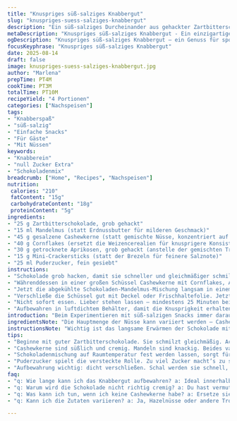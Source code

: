 ```yaml
---
title: "Knuspriges süß-salziges Knabbergut"
slug: "knuspriges-suess-salziges-knabbergut"
description: "Ein süß-salziges Durcheinander aus gehackter Zartbitterschokolade, Mandelmus, gesalzenen Cashewkernen, Cornflakes, getrockneten Aprikosenstücken und Mini-Crackersticks. Vorgewärmte Schokolade trifft auf nussige Süße, während die unterschiedlichen Texturen für ein aufregendes Mundgefühl sorgen. Zucker wird sparsam eingesetzt, um den natürlichen Geschmack der Zutaten nicht zu überdecken. Schnell gemischt, braucht Ruhe zum Festwerden – optimal für spontane Naschattacken und improvisierte Snackmomente."
metaDescription: "Knuspriges süß-salziges Knabbergut - Ein einzigartiger Snack mit Schokolade, Nüssen und Trockenfrüchten"
ogDescription: "Knuspriges süß-salziges Knabbergut – ein Genuss für spontane Naschereien und gemütliche Abende mit Freunden"
focusKeyphrase: "Knuspriges süß-salziges Knabbergut"
date: 2025-08-14
draft: false
image: knuspriges-suess-salziges-knabbergut.jpg
author: "Marlena"
prepTime: PT4M
cookTime: PT3M
totalTime: PT10M
recipeYield: "4 Portionen"
categories: ["Nachspeisen"]
tags:
- "Knabberspaß"
- "süß-salzig"
- "Einfache Snacks"
- "Für Gäste"
- "Mit Nüssen"
keywords:
- "Knabberein"
- "null Zucker Extra"
- "Schokoladenmix"
breadcrumb: ["Home", "Recipes", "Nachspeisen"]
nutrition: 
 calories: "210"
 fatContent: "15g"
 carbohydrateContent: "18g"
 proteinContent: "5g"
ingredients:
- "25 g Zartbitterschokolade, grob gehackt"
- "15 ml Mandelmus (statt Erdnussbutter für milderen Geschmack)"
- "45 g gesalzene Cashewkerne (statt gemischte Nüsse, konzentriert auf eine Sorte)"
- "40 g Cornflakes (ersetzt die Weizencerealien für knusprigere Konsistenz)"
- "30 g getrocknete Aprikosen, grob gehackt (anstelle der gemischten Trockenfrüchte)"
- "15 g Mini-Crackersticks (statt der Brezeln für feinere Salznote)"
- "25 ml Puderzucker, fein gesiebt"
instructions:
- "Schokolade grob hacken, damit sie schneller und gleichmäßiger schmilzt. Mandelmus zugeben, nicht mehr als 20 bis 25 Sekunden bei mittlerer Leistung in die Mikrowelle stellen; zwischendurch einmal umrühren. Sobald die Oberfläche glänzt und die Masse eine cremige Struktur zeigt, nicht sofort weiter erhitzen – unbedingt abkühlen lassen, bis sie etwas dicklicher wird, bevor die anderen Zutaten rein."
- "Währenddessen in einer großen Schüssel Cashewkerne mit Cornflakes, Aprikosenstücken und den crackerähnlichen Sticks vermengen. Die Kombination aus knackig, süß und salzig hier im Auge behalten, das ist das Gerüst des Knabbens."
- "Jetzt die abgekühlte Schokoladen-Mandelmus-Mischung langsam in einem dünnen Strahl über die trockenen Zutaten geben. Nicht zu viel auf einmal, sonst verklumpt alles. Nach dem ersten Verteilen den Puderzucker drüber sieben, der fängt Feuchtigkeit und verleiht eine dezente Süße, kein Bund für süße Überladung sondern subtil spürbar."
- "Verschließe die Schüssel gut mit Deckel oder Frischhaltefolie. Jetzt kommt die kräftige Phase: Mindestens 2-3 Minuten kräftig durchschütteln, besser am Ende kurz mit den Händen durchkneten. Man soll förmlich sehen können, wie der Schokoladenbelag die Zutaten sanft ummantelt."
- "Nicht sofort essen. Lieber stehen lassen – mindestens 25 Minuten bei Zimmertemperatur, bis die Masse fester wird. Alternativ kühler lagern für 10 Minuten, wenn’s schnell gehen muss. Achtung: Kühlschrank kann zu hart machen, dann schmeckt die Mischung etwas stumpf; Raumtemperatur bringt bessere Geschmacksentfaltung."
- "Aufbewahren in luftdichtem Behälter, damit die Knusprigkeit erhalten bleibt. Achtung: Feuchtigkeit killt Crunch schnell. Am besten innerhalb von zwei Tagen genießen, da die fruchtig-nussige Note dann am intensivsten ist."
introduction: "Beim Experimentieren mit süß-salzigen Snacks immer darauf achten, nicht zu viel Zucker oder Butter zu verwenden, sonst wird das Knabberzeug labbrig oder gar zu süß. Das Verhältnis von Schokolade zu Nüssen und getrockneten Früchten spielt hier die Hauptrolle für Struktur und Geschmack. In der Praxis habe ich gelernt, dass Zartbitterschokolade nicht nur besser schmeckt als weiße, sondern auch beim Vorbereiten stabiler bleibt, ohne zu sehr zu kleben. Mandelmus ist eine willkommene Alternative zur Erdnussbutter, wenn man etwas milderen Geschmack bevorzugt oder Allergien umschiffen will. Getrocknete Aprikosen bringen genau das richtige Süße- und Säurespiel und die Crackersticks ersetzen Brezeln, wenn man knackig, aber feiner in der Salznote bleiben möchte. Geduld beim Abkühlen zahlt sich aus, sonst wird alles zu einer klebrigen Masse – ich vergesse gerne, auf die Signale der Schokolade zu achten. Der Zucker als feines Puder verteilt sich besser und bindet unsichtbar die gesamte Mischung. So entsteht ein vielseitiger Snack, ideal für die spontane Küche oder den gemütlichen Abend. Gerade wenn Gäste kommen und man keine Zeit fürs große Backen hat."
ingredientsNote: "Die Hauptmenge der Nüsse kann variiert werden – Cashews sind cremig und leicht süßlich, was hier gut passt, Mandeln wären nachhaltiger knackig. Wer Allergien hat, kann diese Nüsse durch geröstete Sonnenblumenkerne ersetzen. Mandelmus liefert eine samtige Konsistenz; falls nicht vorhanden, funktioniert auch geschmolzene Kokosbutter als milde Basis. Cornflakes bringen den unverwechselbaren Crunch und sind stabiler als Weizencerealien, die beim Schütteln schnell zerbrechen. Für die Fruchtauswahl persönlich Aprikosen bevorzugt, wegen ihres süß-säuerlichen Profils, aber auch getrocknete Feigen oder Datteln eignen sich. Mini-Crackersticks sind ein guter Ersatz für Brezeln, wenn man feiner salzige Noten haben möchte und die Knusprigkeit lange erhalten will. Puderzucker unbedingt nur sparsam, er soll dezent die Oberfläche bestäuben, nicht süßen wie ein Zuckerguss. Offenheit beim Austausch macht die Mischung flexibel; die Balance zwischen süß, salzig und nussig bleibt das Ziel."
instructionsNote: "Wichtig ist das langsame Erwärmen der Schokolade mit dem Mandelmus in der Mikrowelle, vermeiden, dass die Masse zu heiß wird, sonst wird sie körnig oder brennt an. Immer zwischendurch umrühren und die Konsistenz beobachten: Sobald die Mischung glänzt und samtig wirkt, rausnehmen. Abkühlen lassen, bis sich der Glanz leicht mattiert und die Masse etwas fester wird – das ist das Zeichen für perfekte Bindung später. Die trockenen Zutaten zuerst mischen sorgt für gleichmäßige Verteilung, die anschließend vom Schokoladenstrom umhüllt wird. Vorsicht, nicht zu viel auf einmal, sonst verklumpt es. Nach dem Puderzuckersieben hört man das feine Rieseln, ein akustisches Signal für gutes Verteilen. Deckeln und kräftig schütteln verbindet alles auf engste Weise, wichtig für Haptik und Optik. Dann Geduld üben – die Mischung nicht vorzeitig essen, sonst verliert man die knackige Struktur. Das langsame Festwerden bei Raumtemperatur bewahrt Aromen am besten. Kühlschrank nur bei Zeitnot, ansonsten verliert die Knabberei Charakter. Nach dem Festwerden mit Händen grob durchkneten, falls Klümpchen entstehen. So entsteht eine gleichmäßige Verteilung aller Elemente, nichts bleibt klebrig oder klumpig. Übung macht hier den Meister. Wer zu feucht lagert, hat am nächsten Tag keinen Crunch mehr – lieber luftdicht und trocken aufbewahren."
tips:
- "Beginne mit guter Zartbitterschokolade. Sie schmilzt gleichmäßig. Achte auf die Konsistenz beim Erwärmen. Rühr öfter um, bis sie glänzt. Zu heiß wird körnig."
- "Cashewkerne sind süßlich und cremig. Mandeln sind knackig. Beides variabel, aber die Textur ist entscheidend. Getrocknete Früchte wie Feigen oder Datteln probieren. Abwechslung bringt den Genuss."
- "Schokoladenmischung auf Raumtemperatur fest werden lassen, sorgt für die beste Textur. Kühlschrank nur bei Zeitnot nutzen. Anders kann's hart und geschmacklos werden."
- "Puderzucker spielt die versteckte Rolle. Zu viel Zucker macht’s zu süß. Ein zartes Staubmuster reicht. Klumpen vermeiden, durch feines Sieben gleichmäßig bestäuben."
- "Aufbewahrung wichtig: dicht verschließen. Schal werden sie schnell, Feuchtigkeit schadet der Knusprigkeit. Besser luftdicht und trocken lagern."
faq:
- "q: Wie lange kann ich das Knabbergut aufbewahren? a: Ideal innerhalb von zwei Tagen genießen. Knusprigkeit erhalten oder nach 24 Stunden probieren. Nachgiebig bei Aufbewahrungsbedingungen."
- "q: Warum wird die Schokolade nicht richtig cremig? a: Du hast vermutlich zu lange erhitzt. Achte beim Mikrowellenprozess auf das glänzende Aussehen, dann rausnehmen, abkühlen lassen."
- "q: Was kann ich tun, wenn ich keine Cashewkerne habe? a: Ersetze sie durch Mandeln oder Sonnenblumenkerne. Sie bringen andere Noten, aber die Textur bleibt knackig."
- "q: Kann ich die Zutaten variieren? a: Ja, Hazelnüsse oder andere Trockenfrüchte sind möglich. Aber beachte das Verhältnis; die Balance zwischen süß, salzig und nussig muss stimmen."

---
```

